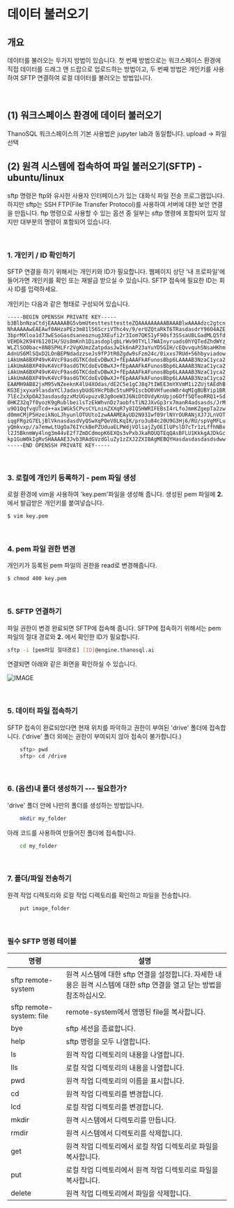 # __데이터 불러오기__ 

## __개요__

데이터를 불러오는 두가지 방법이 있습니다. 첫 번째 방법으로는 워크스페이스 환경에 직접 데이터를 드래그 앤 드랍으로 업로드하는 방법이고, 두 번째 방법은 개인키를 사용하여 SFTP 연결하여 로컬 데이터를 불러오는 방법입니다. 

<br>

## __(1) 워크스페이스 환경에 데이터 불러오기__
ThanoSQL 워크스페이스의 기본 사용법은 jupyter lab과 동일합니다.
upload -> 파일선택 




## __(2) 원격 시스템에 접속하여 파일 불러오기(SFTP) - ubuntu/linux__
sftp 명령은 ftp와 유사한 사용자 인터페이스가 있는 대화식 파일 전송 프로그램입니다. 하지만 sftp는 SSH FTP(File Transfer Protocol)를 사용하여 서버에 대한 보안 연결을 만듭니다. ftp 명령으로 사용할 수 있는 옵션 중 일부는 sftp 명령에 포함되어 있지 않지만 대부분의 명령이 포함되어 있습니다.

<br>

### __1. 개인키 / ID 확인하기__
SFTP 연결을 하기 위해서는 개인키와 ID가 필요합니다. 웹페이지 상단 '내 프로파일'에 들어가면 개인키를 확인 또는 재발급 받으실 수 있습니다. SFTP 접속에 필요한 ID는 회사 ID를 입력하세요.

개인키는 다음과 같은 형태로 구성되어 있습니다.
```pem
-----BEGIN OPENSSH PRIVATE KEY-----
b3BlbnNzaCtdjEAAAAABG5vbmUtesttesttestteZQAAAAAAAAABAAABlwAAAAdzc2gtcn
NhAAAAAwEAEAwf0AHzaPEz3m81l56ScriVThc4v/9/erUZQtaRkT6TRasdasdrY96O4AZE
3bprMXloa1d73wESoGasdsaneoznug3XEufi2r3Iom7QKS1yF90sf3SSsaU8LGadMLQ5fd
VEHDk2K94Y6120IH/SUs8mKnh1DiasdoplgbLrWv90TYLl7WAInyruads0hYQTedZhdWYz
WLZlSO0bac+8N8SPHLFr2VgKUmzZatpdasJwIk6nAP23aYuYD5GIH/cEQvvquhSNsaHKhm
AdnUS6MlSQxD2LOnBEPNdadzzseJs9fPJtR0Zgdw9sFzm24c/0ixxs7RUd+56hbyviadow
iAkUmA6BXP49vK4VcF9asdGTKCdoEvDBwXJ+fEpAAAFkAFunosBbp6LAAAAB3NzaC1yca2
iAkUmA6BXP49vK4VcF9asdGTKCdoEvDBwXJ+fEpAAAFkAFunosBbp6LAAAAB3NzaC1yca2
iAkUmA6BXP49vK4VcF9asdGTKCdoEvDBwXJ+fEpAAAFkAFunosBbp6LAAAAB3NzaC1yca2
iAkUmA6BXP49vK4VcF9asdGTKCdoEvDBwXJ+fEpAAAFkAFunosBbp6LAAAAB3NzaC1yca2
EAAMH9AB82jxM95vNZeeknK4lU4XOdas/dE2C5e1gCJ8q7tIWEE3mYXVmM1i2ZUjtAEdhB
KG3Ejxyxa9lasdaYClJadasybUdGYHcPbBc5tuHP9IscbO0VHfueoW8r4qMIgBUBYip1BR
7lEc2xXpOA23asdasdgzxMzUGvpuzvBJg0oeW3J6NiDtOVdyKnUpjo6Off5QTeoRRQ1+Sd
0HKZ32q7f0yozK9gRublbeilsTzEkWhvnDz7aobfsTiN2JXvGp3rx7manR4adsasds/JrM
u9O1QqfvqUTcd++ax1WGk5CPvsCYLninZXXqR7y8IQ5HWRIFEBsI4rLfoJmmKZgepTa2zw
d0mmCMjP5HzeikNoLJhyunlOTUUtoIzwAAAMEAyUD2N93Iwf09rlNYrOURANjXJ7JLnVOT
iqgFRgzG7ELjBlVknasdasdVyQSwXqPQeV0LKqIK/pro3u84c20U9G3Hj6/RU/spVgMFLu
yQmkvxp//a7emwLtUgOa76IYckBePZUduaELPWdjVOliajZyOEIlUPslD7cTr1zLffhNBx
l2J5BknmWy4lng3m44vE2f7ZmDCdmopK6EXQs3vPxbJkaROUQTEqQAsBFLU1KkkgAJDkGc
kp1GuW0kIgRvSHAAAAE3Jvb3RAdGVzdGluZy1zZXJ2ZXIBAgMEBQYHasdasdasdasdsdww
-----END OPENSSH PRIVATE KEY-----
```

<br>

### __3. 로컬에 개인키 등록하기 - pem 파일 생성__
로컬 환경에 vim을 사용하여 'key.pem'파일을 생성해 줍니다. 생성된 pem 파일에 __2.__ 에서 발급받은 개인키를 붙여넣습니다. 

```bash
$ vim key.pem
```

<br>

### __4. pem 파일 권한 변경__
개인키가 등록된 pem 파일의 권한을 read로 변경해줍니다.

```bash
$ chmod 400 key.pem
```

<br>

### __5. SFTP 연결하기__
파일 권한이 변경 완료되면 SFTP에 접속해 줍니다.
SFTP에 접속하기 위해서는 pem 파일의 절대 경로와 __2.__ 에서 확인한 ID가 필요합니다.

```bash
sftp -i [pem파일 절대경로] [ID]@engine.thanosql.ai
```

연결되면 아래와 같은 화면을 확인하실 수 있습니다.

![IMAGE](img\data_upload_img1.png)

<br>

### __5. 데이터 파일 접속하기__
SFTP 접속이 완료되었다면 현재 위치를 파악하고 권한이 부여된 'drive' 폴더에 접속합니다. ('drive' 폴더 외에는 권한이 부여되지 않아 접속이 불가합니다.)

```bash
    sftp> pwd
    sftp> cd /drive
```

<br>

### __6. (옵션)내 폴더 생성하기 --- 필요한가?__
'drive' 폴더 안에 나만의 폴더를 생성하는 방법입니다.

```bash
    mkdir my_folder
```

아래 코드를 사용하여 만들어진 폴더에 접속합니다.

```bash
    cd my_folder
```

<br>

### __7. 폴더/파일 전송하기__
원격 작업 디렉토리와 로컬 작업 디렉토리를 확인하고 파일을 전송합니다.

```bash
    put image_folder
```

<br>

### __필수 SFTP 명령 테이블__
|명령|설명|
|---|---|
|sftp remote-system|원격 시스템에 대한 sftp 연결을 설정합니다. 자세한 내용은 원격 시스템에 대한 sftp 연결을 열고 닫는 방법을 참조하십시오.|
|sftp remote-system: file|remote-system에서 명명된 file을 복사합니다.|
|bye|sftp 세션을 종료합니다.|
|help|sftp 명령을 모두 나열합니다.|
|ls|원격 작업 디렉토리의 내용을 나열합니다.|
|lls|로컬 작업 디렉토리의 내용을 나열합니다.|
|pwd|원격 작업 디렉토리의 이름을 표시합니다.|
|cd|원격 작업 디렉토리를 변경합니다.|
|lcd|로컬 작업 디렉토리를 변경합니다.|
|mkdir|원격 시스템에서 디렉토리를 만듭니다.|
|rmdir|원격 시스템에서 디렉토리를 삭제합니다.|
|get|원격 작업 디렉토리에서 로컬 작업 디렉토리로 파일을 복사합니다.|
|put|로컬 작업 디렉토리에서 원격 작업 디렉토리로 파일을 복사합니다.|
|delete|원격 작업 디렉토리에서 파일을 삭제합니다.|

<br>